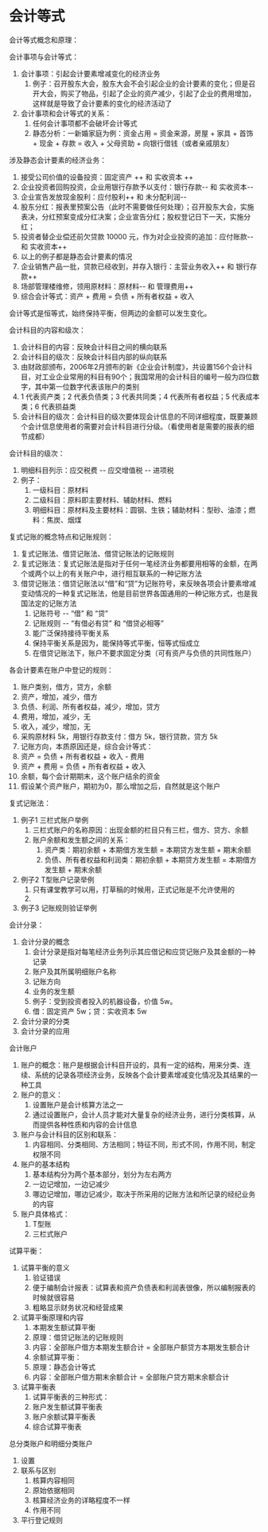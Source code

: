 # 会计等式

会计等式概念和原理：

会计事项与会计等式：
1. 会计事项：引起会计要素增减变化的经济业务
    1. 例子：召开股东大会，股东大会不会引起企业的会计要素的变化；但是召开大会，购买了物品，引起了企业的资产减少，引起了企业的费用增加，这样就是导致了会计要素的变化的经济活动了
2. 会计事项和会计等式的关系：
    1. 任何会计事项都不会破坏会计等式
    2. 静态分析：一新婚家庭为例：资金占用 = 资金来源，房屋 + 家具 + 首饰 + 现金 + 存款 = 收入 + 父母资助 + 向银行借钱（或者亲戚朋友）

涉及静态会计要素的经济业务：
1. 接受公司价值的设备投资：固定资产 ++ 和 实收资本 ++
2. 企业投资者回购投资，企业用银行存款予以支付：银行存款-- 和 实收资本--
3. 企业宣告发放现金股利：应付股利++ 和 未分配利润--
4. 股东分红：报表里预案公告（此时不需要做任何处理）；召开股东大会，实施表决，分红预案变成分红决案；企业宣告分红；股权登记日下一天，实施分红；
5. 投资者替企业偿还前欠贷款 10000 元，作为对企业投资的追加：应付账款-- 和 实收资本++
6. 以上的例子都是静态会计要素的情况
7. 企业销售产品一批，贷款已经收到，并存入银行：主营业务收入++ 和 银行存款++
8. 场部管理楼维修，领用原材料：原材料-- 和 管理费用++
9. 综合会计等式：资产 + 费用 = 负债 + 所有者权益 + 收入

会计等式是恒等式，始终保持平衡，但两边的金额可以发生变化。

会计科目的内容和级次：
1. 会计科目的内容：反映会计科目之间的横向联系
2. 会计科目的级次：反映会计科目内部的纵向联系
3. 由财政部颁布，2006年2月颁布的新《企业会计制度》，共设置156个会计科目，对工业企业常用的科目有90个；我国常用的会计科目的编号一般为四位数字，其中第一位数字代表该账户的类别
4. 1 代表资产类；2 代表负债类；3 代表共同类；4 代表所有者权益；5 代表成本类；6 代表损益类
5. 会计科目的级次：会计科目的级次要体现会计信息的不同详细程度，既要兼顾个会计信息使用者的需要对会计科目进行分级。（看使用者是需要的报表的细节成都）

会计科目的级次：
1. 明细科目列示：应交税费 -- 应交增值税 -- 进项税
2. 例子：
    1. 一级科目：原材料
    2. 二级科目：原料即主要材料、辅助材料、燃料
    3. 明细科目：原材料及主要材料：圆钢、生铁；辅助材料：型砂、油漆；燃料：焦炭、烟煤


复式记账的概念特点和记账规则：
1. 复式记账法、借贷记账法、借贷记账法的记账规则
2. 复式记账法：复式记账法是指对于任何一笔经济业务都要用相等的金额，在两个或两个以上的有关账户中，进行相互联系的一种记账方法
3. 借贷记账法：借贷记账法以“借”和“贷”为记账符号，来反映各项会计要素增减变动情况的一种复式记账法，他是目前世界各国通用的一种记账方式，也是我国法定的记账方法
    1. 记账符号 -- “借” 和 “贷”
    2. 记账规则 -- “有借必有贷” 和 “借贷必相等”
    3. 能广泛保持接待平衡关系
    4. 保持平衡关系是因为，能保持等式平衡，恒等式恒成立
    5. 在借贷记账法下，账户不要求固定分类（可有资产与负债的共同性账户）

各会计要素在账户中登记的规则：
1. 账户类别，借方，贷方，余额
2. 资产，增加，减少，借方
3. 负债、利润、所有者权益，减少，增加，贷方
4. 费用，增加，减少，无
5. 收入，减少，增加，无
6. 采购原材料 5k，用银行存款支付：借方 5k，银行贷款，贷方 5k
7. 记账方向，本质原因还是，综合会计等式：
8. 资产 = 负债 + 所有者权益 + 收入 - 费用
9. 资产 + 费用 = 负债 + 所有者权益 + 收入
10. 余额，每个会计期期末，这个账户结余的资金
11. 假设某个资产账户，期初为0，那么增加之后，自然就是这个账户

复式记账法：
1. 例子1 三栏式账户举例
    1. 三栏式账户的名称原因：出现金额的栏目只有三栏，借方、贷方、余额
    2. 账户余额和发生额之间的关系：
        1. 资产类：期初余额 + 本期借方发生额 = 本期贷方发生额 + 期末余额
        2. 负债、所有者权益和利润类：期初余额 + 本期贷方发生额 = 本期借方发生额 + 期末余额
2. 例子2 T型账户记录举例
    1. 只有课堂教学可以用，打草稿的时候用，正式记账是不允许使用的
    2. 
3. 例子3 记账规则验证举例

会计分录：
1. 会计分录的概念
    1. 会计分录是指对每笔经济业务列示其应借记和应贷记账户及其金额的一种记录
    2. 账户及其所属明细账户名称
    3. 记账方向
    4. 业务的发生额
    5. 例子：受到投资者投入的机器设备，价值 5w。
    6. 借：固定资产 5w；贷：实收资本 5w
2. 会计分录的分类
3. 会计分录的应用

会计账户
1. 账户的概念：账户是根据会计科目开设的，具有一定的结构，用来分类、连续、系统的记录各项经济业务，反映各个会计要素增减变化情况及其结果的一种工具
2. 账户的意义：
    1. 设置账户是会计核算方法之一
    2. 通过设置账户，会计人员才能对大量复杂的经济业务，进行分类核算，从而提供各种性质和内容的会计信息
3. 账户与会计科目的区别和联系：
    1. 内容相同、分类相同、方法相同；特征不同，形式不同，作用不同，制定权限不同
4. 账户的基本结构
    1. 基本结构分为两个基本部分，划分为左右两方
    2. 一边记增加，一边记减少
    3. 哪边记增加，哪边记减少，取决于所采用的记账方法和所记录的经纪业务的内容
5. 账户具体格式：
    1. T型账
    2. 三栏式账户

试算平衡：
1. 试算平衡的意义
    1. 验证错误
    2. 便于编制会计报表：试算表和资产负债表和利润表很像，所以编制报表的时候就很容易
    3. 粗略显示财务状况和经营成果
2. 试算平衡原理和内容
    1. 本期发生额试算平衡
    2. 原理：借贷记账法的记账规则
    3. 内容：全部账户借方本期发生额合计 = 全部账户额贷方本期发生额合计
    4. 余额试算平衡：
    5. 原理：静态会计等式
    6. 内容：全部账户借方期末余额合计 = 全部账户贷方期末余额合计
3. 试算平衡表
    1. 试算平衡表的三种形式：
    2. 账户发生额试算平衡表
    3. 账户余额试算平衡表
    4. 综合试算平衡表

总分类账户和明细分类账户
1. 设置
2. 联系与区别
    1. 核算内容相同
    2. 原始依据相同
    3. 核算经济业务的详略程度不一样
    4. 作用不同
3. 平行登记规则




